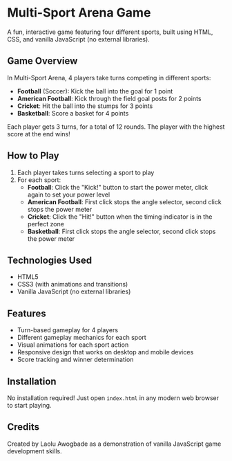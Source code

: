 # Multi-Sport Arena Game

A fun, interactive game featuring four different sports, built using HTML, CSS, and vanilla JavaScript (no external libraries).

## Game Overview

In Multi-Sport Arena, 4 players take turns competing in different sports:

- **Football** (Soccer): Kick the ball into the goal for 1 point
- **American Football**: Kick through the field goal posts for 2 points
- **Cricket**: Hit the ball into the stumps for 3 points
- **Basketball**: Score a basket for 4 points

Each player gets 3 turns, for a total of 12 rounds. The player with the highest score at the end wins!

## How to Play

1. Each player takes turns selecting a sport to play
2. For each sport:
   - **Football**: Click the "Kick!" button to start the power meter, click again to set your power level
   - **American Football**: First click stops the angle selector, second click stops the power meter
   - **Cricket**: Click the "Hit!" button when the timing indicator is in the perfect zone
   - **Basketball**: First click stops the angle selector, second click stops the power meter

## Technologies Used

- HTML5
- CSS3 (with animations and transitions)
- Vanilla JavaScript (no external libraries)

## Features

- Turn-based gameplay for 4 players
- Different gameplay mechanics for each sport
- Visual animations for each sport action
- Responsive design that works on desktop and mobile devices
- Score tracking and winner determination

## Installation

No installation required! Just open `index.html` in any modern web browser to start playing.

## Credits

Created by Laolu Awogbade as a demonstration of vanilla JavaScript game development skills.